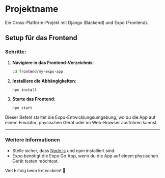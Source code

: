 # Projektname

Ein Cross-Platform-Projekt mit Django (Backend) und Expo (Frontend).

## Setup für das Frontend

### Schritte:

1. **Navigiere in das Frontend-Verzeichnis**:
   ```bash
   cd frontend/my-expo-app
   ```

2. **Installiere die Abhängigkeiten**:
   ```bash
   npm install
   ```

3. **Starte das Frontend**:
   ```bash
   npm start
   ```

Dieser Befehl startet die Expo-Entwicklungsumgebung, wo du die App auf einem Emulator, physischen Gerät oder im Web-Browser ausführen kannst.

---

### Weitere Informationen

- Stelle sicher, dass [Node.js](https://nodejs.org/) und npm installiert sind.
- Expo benötigt die Expo Go App, wenn du die App auf einem physischen Gerät testen möchtest.

Viel Erfolg beim Entwickeln! 🚀
